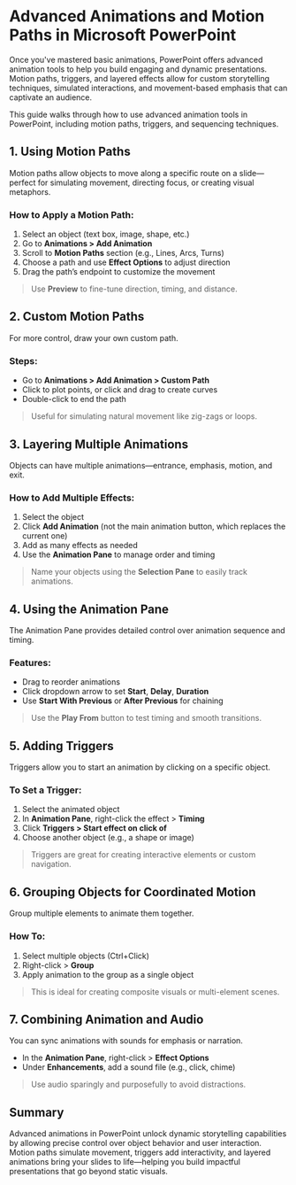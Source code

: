 # Advanced Animations and Motion Paths in Microsoft PowerPoint

Once you've mastered basic animations, PowerPoint offers advanced animation tools to help you build engaging and dynamic presentations. Motion paths, triggers, and layered effects allow for custom storytelling techniques, simulated interactions, and movement-based emphasis that can captivate an audience.

This guide walks through how to use advanced animation tools in PowerPoint, including motion paths, triggers, and sequencing techniques.

## 1. Using Motion Paths

Motion paths allow objects to move along a specific route on a slide—perfect for simulating movement, directing focus, or creating visual metaphors.

### How to Apply a Motion Path:
1. Select an object (text box, image, shape, etc.)
2. Go to **Animations > Add Animation**
3. Scroll to **Motion Paths** section (e.g., Lines, Arcs, Turns)
4. Choose a path and use **Effect Options** to adjust direction
5. Drag the path’s endpoint to customize the movement

> Use **Preview** to fine-tune direction, timing, and distance.

## 2. Custom Motion Paths

For more control, draw your own custom path.

### Steps:
- Go to **Animations > Add Animation > Custom Path**
- Click to plot points, or click and drag to create curves
- Double-click to end the path

> Useful for simulating natural movement like zig-zags or loops.

## 3. Layering Multiple Animations

Objects can have multiple animations—entrance, emphasis, motion, and exit.

### How to Add Multiple Effects:
1. Select the object
2. Click **Add Animation** (not the main animation button, which replaces the current one)
3. Add as many effects as needed
4. Use the **Animation Pane** to manage order and timing

> Name your objects using the **Selection Pane** to easily track animations.

## 4. Using the Animation Pane

The Animation Pane provides detailed control over animation sequence and timing.

### Features:
- Drag to reorder animations
- Click dropdown arrow to set **Start**, **Delay**, **Duration**
- Use **Start With Previous** or **After Previous** for chaining

> Use the **Play From** button to test timing and smooth transitions.

## 5. Adding Triggers

Triggers allow you to start an animation by clicking on a specific object.

### To Set a Trigger:
1. Select the animated object
2. In **Animation Pane**, right-click the effect > **Timing**
3. Click **Triggers > Start effect on click of**
4. Choose another object (e.g., a shape or image)

> Triggers are great for creating interactive elements or custom navigation.

## 6. Grouping Objects for Coordinated Motion

Group multiple elements to animate them together.

### How To:
1. Select multiple objects (Ctrl+Click)
2. Right-click > **Group**
3. Apply animation to the group as a single object

> This is ideal for creating composite visuals or multi-element scenes.

## 7. Combining Animation and Audio

You can sync animations with sounds for emphasis or narration.

- In the **Animation Pane**, right-click > **Effect Options**
- Under **Enhancements**, add a sound file (e.g., click, chime)

> Use audio sparingly and purposefully to avoid distractions.

## Summary

Advanced animations in PowerPoint unlock dynamic storytelling capabilities by allowing precise control over object behavior and user interaction. Motion paths simulate movement, triggers add interactivity, and layered animations bring your slides to life—helping you build impactful presentations that go beyond static visuals.
